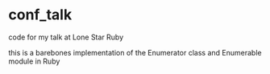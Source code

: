 # conf_talk
code for my talk at Lone Star Ruby

this is a barebones implementation of the Enumerator class and Enumerable module in Ruby
